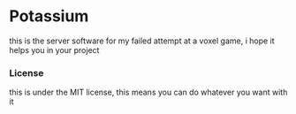 # Potassium
this is the server software for my failed attempt at a voxel game, i hope it helps you in your project

### License
this is under the MIT license, this means you can do whatever you want with it
